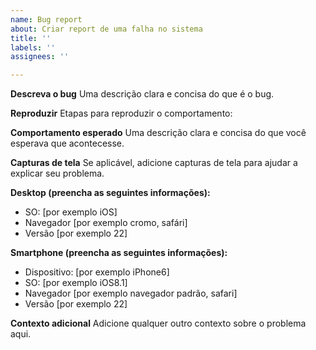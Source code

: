 ```yaml
---
name: Bug report
about: Criar report de uma falha no sistema
title: ''
labels: ''
assignees: ''

---
```


**Descreva o bug**
Uma descrição clara e concisa do que é o bug.

**Reproduzir**
Etapas para reproduzir o comportamento:

**Comportamento esperado**
Uma descrição clara e concisa do que você esperava que acontecesse.

**Capturas de tela**
Se aplicável, adicione capturas de tela para ajudar a explicar seu problema.

**Desktop (preencha as seguintes informações):**
 - SO: [por exemplo iOS]
 - Navegador [por exemplo cromo, safári]
 - Versão [por exemplo 22]

**Smartphone (preencha as seguintes informações):**
 - Dispositivo: [por exemplo iPhone6]
 - SO: [por exemplo iOS8.1]
 - Navegador [por exemplo navegador padrão, safari]
 - Versão [por exemplo 22]

**Contexto adicional**
Adicione qualquer outro contexto sobre o problema aqui.
